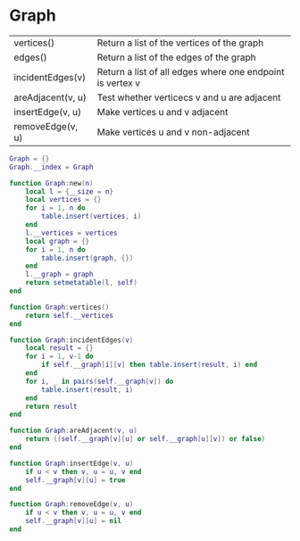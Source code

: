 # Graph

|                   |                                                           |
| ----------------- | --------------------------------------------------------- |
| vertices()        | Return a list of the vertices of the graph                |
| edges()           | Return a list of the edges of the graph                   |
| incidentEdges(v)  | Return a list of all edges where one endpoint is vertex v |
| areAdjacent(v, u) | Test whether verticecs v and u are adjacent               |
| insertEdge(v, u)  | Make vertices u and v adjacent                            |
| removeEdge(v, u)  | Make vertices u and v non-adjacent                        |

```lua
Graph = {}
Graph.__index = Graph

function Graph:new(n)
    local l = {__size = n}
    local vertices = {}
    for i = 1, n do
        table.insert(vertices, i)
    end
    l.__vertices = vertices
    local graph = {}
    for i = 1, n do
        table.insert(graph, {})
    end
    l.__graph = graph
    return setmetatable(l, self)
end

function Graph:vertices()
    return self.__vertices
end

function Graph:incidentEdges(v)
    local result = {}
    for i = 1, v-1 do
        if self.__graph[i][v] then table.insert(result, i) end
    end
    for i, _ in pairs(self.__graph[v]) do
        table.insert(result, i)
    end
    return result
end

function Graph:areAdjacent(v, u)
    return ((self.__graph[v][u] or self.__graph[u][v]) or false)
end

function Graph:insertEdge(v, u)
    if u < v then v, u = u, v end
    self.__graph[v][u] = true
end

function Graph:removeEdge(v, u)
    if u < v then v, u = u, v end
    self.__graph[v][u] = nil
end
```

